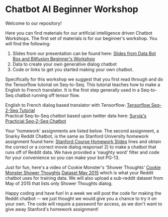 # Chatbot AI Beginner Workshop

Welcome to our repository!

Here you can find materials for our artificial intelligence driven Chatbot Workshops.  The first set of materials is for our beginner's workshop.
You will find the following:
1. Slides from our presentation can be found here: [Slides from Data Bot Box and Bitfusion Beginner's Workshop](http://bit.ly/2quMDcw)
2. Data to create your own generative dialog chatbot
3. Code or links to get you started making your own chatbot.

Specifically for this workshop we suggest that you first read through and do the Tensorflow tutorial on Seq-to-Seq.  This tutorial teaches how to make a English to French translator.  It is the first step generally used in a Seq-to-Seq chatbot running off tensor flow.

English to French dialog based translator with Tensorflow: [Tensorflow Seq-2-Seq Tutorial](https://www.tensorflow.org/tutorials/seq2seq)  
Practical Seq-to-Seq chatbot based upon twitter data here: [Suryia's Practicial Seq-2-Seq Chatbot](http://suriyadeepan.github.io/2016-12-31-practical-seq2seq/ ) 

Your 'homework' assignments are listed below.  The second assignment, a Snarky Reddit Chatbot, is the same as Stanford University homework assignment found here: [Stanford Course Homework Slides](http://web.stanford.edu/class/cs20si/lectures/slides_13.pdf) lines and obtain the correct or a correct movie dialog response!
2)   to make a chatbot that runs off of Reddit data.  We have provided a 'naughty word' filter and code for your convenience so you can make your bot PG-13.

Just for fun, here's a video of Cookie Monster's 'Shower Thoughts' [Cookie Monster Shower Thoughts](https://youtu.be/wBNJ0BH3Dgs) [Dataset May 2015](ww.kaggle.com/reddit/reddit-comments-may-2015) which is what your Reddit chatbot uses for training data.  We will also upload a sub-reddit dataset from May of 2015 that lists only Shower Thoughts dialog.

Happy coding and have fun! In a week we will post the code for making the Reddit chatbot -- we just thought we would give you a chance to try it on your own.  The code will require a password for access, as we don't want to give away Stanford's homework assignment!


